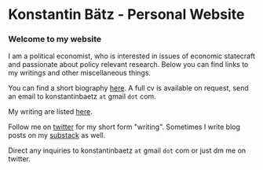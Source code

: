 # Konstantin Bätz - Personal Website

### Welcome to my website
I am a political economist, who is interested in issues of economic statecraft and passionate about policy relevant research. Below you can find links to my writings and other miscellaneous things.

You can find a short biography [here](./short_bio.md). A full cv is available on request, send an email to konstantinbaetz `at` gmail `dot` com.

My writing are listed [here](./writings.md). 

Follow me on [twitter](https://twitter.com/KonstantinBaetz) for my short form "writing". Sometimes I write blog posts on my [substack](https://infiniteregression.substack.com/) as well.

Direct any inquiries to konstantinbaetz `at` gmail `dot` com or just dm me on twitter.
